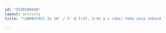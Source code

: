 ```yaml
---
id: "5539190440"
layout: activity
title: "\U0001F451 2x 16’ / 5’ @ 3:47, 3:43 a v rámci toho nový rekord na 10k za 39:12 a korunka \U0001F4AA\U0001F646‍♂️"

---
```

